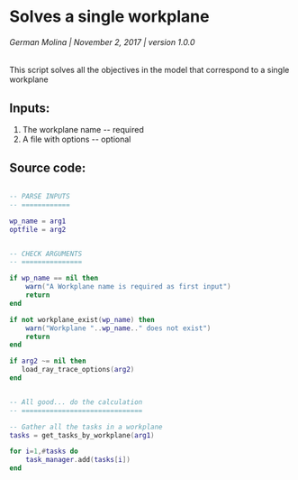 
#  Solves a single workplane


######  German Molina |  November 2, 2017 | version  1.0.0

 This script solves all the objectives in the model that correspond to a single workplane








## Inputs:

1.  The workplane name -- required
2.  A file with options -- optional


## Source code:

```lua

-- PARSE INPUTS
-- ============

wp_name = arg1
optfile = arg2


-- CHECK ARGUMENTS
-- ===============

if wp_name == nil then
    warn("A Workplane name is required as first input")
    return
end

if not workplane_exist(wp_name) then
    warn("Workplane "..wp_name.." does not exist")
    return
end

if arg2 ~= nil then
   load_ray_trace_options(arg2) 
end


-- All good... do the calculation
-- ==============================

-- Gather all the tasks in a workplane
tasks = get_tasks_by_workplane(arg1)

for i=1,#tasks do
    task_manager.add(tasks[i])
end

```


